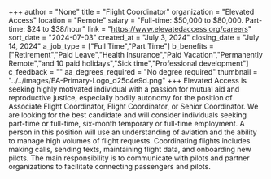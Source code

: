 +++
author = "None"
title = "Flight Coordinator"
organization = "Elevated Access"
location = "Remote"
salary = "Full-time: $50,000 to $80,000. Part-time: $24 to $38/hour"
link = "https://www.elevatedaccess.org/careers"
sort_date = "2024-07-03"
created_at = "July 3, 2024"
closing_date = "July 14, 2024"
a_job_type = ["Full Time","Part Time"]
b_benefits = ["Retirement","Paid Leave","Health Insurance","Paid Vacation","Permanently Remote","and 10 paid holidays","Sick time","Professional development"]
c_feedback = ""
aa_degrees_required = "No degree required"
thumbnail = "../../images/EA-Primary-Logo_d25c4e9d.png"
+++
Elevated Access is seeking highly motivated individual with a passion for mutual aid and reproductive justice, especially bodily autonomy for the position of Associate Flight Coordinator, Flight Coordinator, or Senior Coordinator.  We are looking for the best candidate and will consider individuals seeking part-time or full-time, six-month temporary or full-time employment. A person in this position will use an understanding of aviation and the ability to manage high volumes of flight requests. Coordinating flights includes making calls, sending texts, maintaining flight data, and onboarding new pilots. The main responsibility is to communicate with pilots and partner organizations to facilitate connecting passengers and pilots.